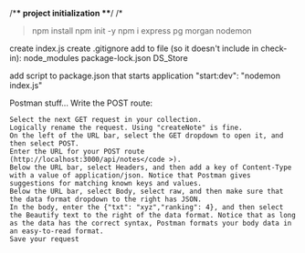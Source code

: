 /\***\* project initialization \*\***/
/\*

> npm install
> npm init -y
> npm i express pg morgan nodemon

create index.js
create .gitignore
add to file (so it doesn't include in check-in):
node_modules
package-lock.json
DS_Store

add script to package.json that starts application
"start:dev": "nodemon index.js"

Postman stuff...
Write the POST route:

    Select the next GET request in your collection.
    Logically rename the request. Using "createNote" is fine.
    On the left of the URL bar, select the GET dropdown to open it, and then select POST.
    Enter the URL for your POST route (http://localhost:3000/api/notes</code >).
    Below the URL bar, select Headers, and then add a key of Content-Type with a value of application/json. Notice that Postman gives suggestions for matching known keys and values.
    Below the URL bar, select Body, select raw, and then make sure that the data format dropdown to the right has JSON.
    In the body, enter the {"txt": "xyz","ranking": 4}, and then select the Beautify text to the right of the data format. Notice that as long as the data has the correct syntax, Postman formats your body data in an easy-to-read format.
    Save your request
